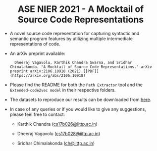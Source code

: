 # <div align="center">**ASE NIER 2021 - A Mocktail of Source Code Representations**</div>
* A novel source code representation for capturing syntactic and semantic program features by utilizing multiple intermediate representations of code.

* An arXiv preprint available:
    
        Dheeraj Vagavolu, Karthik Chandra Swarna, and Sridhar Chimalakonda. "A Mocktail of Source Code Representations." arXiv preprint arXiv:2106.10918 (2021) [[PDF]](https://arxiv.org/abs/2106.10918)

* Please find the README for both the ```Path Extractor``` tool and the ```Extended-code2vec model``` in their respective folders.

* The datasets to reproduce our results can be downloaded from [here](https://archive.org/details/mocktail-datasets).

* In case of any queries or if you would like to give any suggestions, please feel free to contact:

    - Karthik Chandra (cs17b026@iittp.ac.in) 

    - Dheeraj Vagavolu (cs17b028@iittp.ac.in) 

    - Sridhar Chimalakonda (ch@iittp.ac.in)